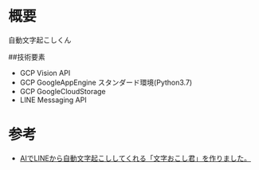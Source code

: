 # 概要
自動文字起こしくん

##技術要素
* GCP Vision API
* GCP GoogleAppEngine スタンダード環境(Python3.7)
* GCP GoogleCloudStorage
* LINE Messaging API

# 参考
* [AIでLINEから自動文字起こししてくれる「文字おこし君」を作りました。](https://qiita.com/kkdmgs110/items/1f6ec0b955e8e1c9362c)
